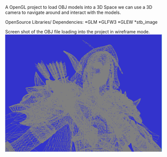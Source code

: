 A OpenGL project to load OBJ models into a 3D Space we can use a 3D camera to navigate around and interact with the models. 

OpenSource Libraries/ Dependencies:
*GLM
*GLFW3
*GLEW
*stb_image

Screen shot of the OBJ file loading into the project in wireframe mode.
![](sylvanasImage.png)
